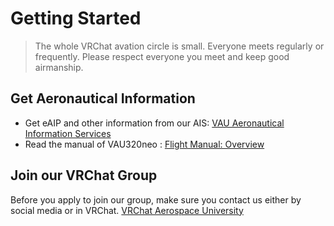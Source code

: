 # Getting Started
> The whole VRChat avation circle is small. Everyone meets regularly or frequently. Please respect everyone you meet and keep good airmanship.
## Get Aeronautical Information
- Get eAIP and other information from our AIS: [VAU Aeronautical Information Services](/en/ais/)  
- Read the manual of VAU320neo : [Flight Manual: Overview](/en/v320neo/guide/overview)
## Join our VRChat Group
Before you apply to join our group, make sure you contact us either by social media or in VRChat.
[VRChat Aerospace University](https://vrc.group/VAU.3770)